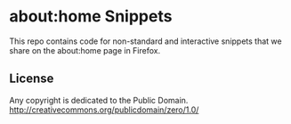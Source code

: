 # about:home Snippets

This repo contains code for non-standard and interactive snippets that we share
on the about:home page in Firefox.

## License

Any copyright is dedicated to the Public Domain.
http://creativecommons.org/publicdomain/zero/1.0/
